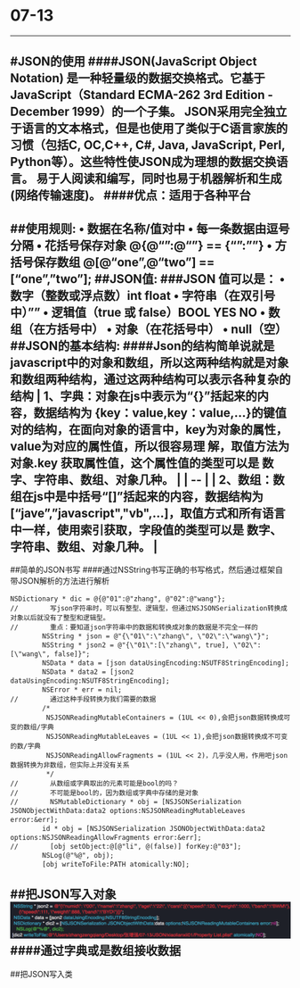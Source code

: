 # 07-13
---
#JSON的使用
####JSON(JavaScript Object Notation) 是一种轻量级的数据交换格式。它基于JavaScript（Standard ECMA-262 3rd Edition - December 1999）的一个子集。 JSON采用完全独立于语言的文本格式，但是也使用了类似于C语言家族的习惯（包括C, OC,C++, C#, Java, JavaScript, Perl, Python等）。这些特性使JSON成为理想的数据交换语言。 易于人阅读和编写，同时也易于机器解析和生成(网络传输速度)。
####优点：适用于各种平台
---
##使用规则:
    •	数据在名称/值对中
	•	每一条数据由逗号分隔
	•	花括号保存对象   @{@“”:@“”} == {“”:””}
	•	方括号保存数组   @[@“one”,@“two”] == [“one”,”two”];
##JSON值:
###JSON 值可以是：
	•	数字（整数或浮点数）int  float
	•	字符串（在双引号中）””
	•	逻辑值（true 或 false）BOOL YES NO
	•	数组（在方括号中）
	•	对象（在花括号中）
	•	null（空）
##JSON的基本结构:
####Json的结构简单说就是javascript中的对象和数组，所以这两种结构就是对象和数组两种结构，通过这两种结构可以表示各种复杂的结构
| **1、字典：对象在js中表示为“{}”括起来的内容，数据结构为 {key：value,key：value,...}的键值对的结构，在面向对象的语言中，key为对象的属性，value为对应的属性值，所以很容易理 解，取值方法为 对象.key 获取属性值，这个属性值的类型可以是 数字、字符串、数组、对象几种。** |
| -- |
| **2、数组：数组在js中是中括号“[]”括起来的内容，数据结构为 [“jave”,”javascript","vb",...]，取值方式和所有语言中一样，使用索引获取，字段值的类型可以是 数字、字符串、数组、对象几种。** |
---
##简单的JSON书写
####通过NSString书写正确的书写格式，然后通过框架自带JSON解析的方法进行解析
```
NSDictionary * dic = @{@"01":@"zhang", @"02":@"wang"};
//        写json字符串时，可以有整型、逻辑型，但通过NSJSONSerialization转换成对象以后就没有了整型和逻辑型。
//        重点：要知道json字符串中的数据和转换成对象的数据是不完全一样的
        NSString * json = @"{\"01\":\"zhang\", \"02\":\"wang\"}";
        NSString * json2 = @"{\"01\":[\"zhang\", true], \"02\":[\"wang\", false]}";
        NSData * data = [json dataUsingEncoding:NSUTF8StringEncoding];
        NSData * data2 = [json2 dataUsingEncoding:NSUTF8StringEncoding];
        NSError * err = nil;
//        通过这种手段转换为我们需要的数据
        /*
         NSJSONReadingMutableContainers = (1UL << 0),会把json数据转换成可变的数组/字典
         NSJSONReadingMutableLeaves = (1UL << 1),会把json数据转换成不可变的数/字典      
         NSJSONReadingAllowFragments = (1UL << 2)，几乎没人用，作用吧json数据转换为非数组，但实际上并没有关系
         */
//        从数组或字典取出的元素可能是bool的吗？
//        不可能是bool的，因为数组或字典中存储的是对象
//        NSMutableDictionary * obj = [NSJSONSerialization JSONObjectWithData:data2 options:NSJSONReadingMutableLeaves error:&err];
        id * obj = [NSJSONSerialization JSONObjectWithData:data2 options:NSJSONReadingAllowFragments error:&err];
//        [obj setObject:@[@"li", @(false)] forKey:@"03"];
        NSLog(@"%@", obj);
        [obj writeToFile:PATH atomically:NO];
```
##把JSON写入对象
![](JSON写入到字典.png)
####通过字典或是数组接收数据
---
##把JSON写入类
